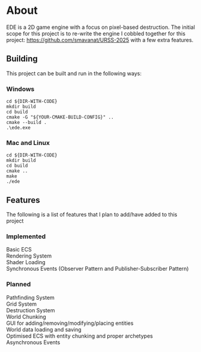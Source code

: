 # About  
EDE is a 2D game engine with a focus on pixel-based destruction. The initial scope for this project is to re-write the engine I cobbled together for this project: https://github.com/smavanat/URSS-2025
with a few extra features.

## Building  
This project can be built and run in the following ways:  
### Windows  
```
cd ${DIR-WITH-CODE}  
mkdir build
cd build
cmake -G "${YOUR-CMAKE-BUILD-CONFIG}" ..
cmake --build .
.\ede.exe
```
### Mac and Linux  
```
cd ${DIR-WITH-CODE}  
mkdir build
cd build
cmake ..
make
./ede
```

## Features
The following is a list of features that I plan to add/have added to this project
### Implemented  
Basic ECS  
Rendering System  
Shader Loading  
Synchronous Events (Observer Pattern and Publisher-Subscriber Pattern)  
### Planned  
Pathfinding System  
Grid System  
Destruction System  
World Chunking  
GUI for adding/removing/modifying/placing entities  
World data loading and saving  
Optimised ECS with entity chunking and proper archetypes  
Asynchronous Events  

